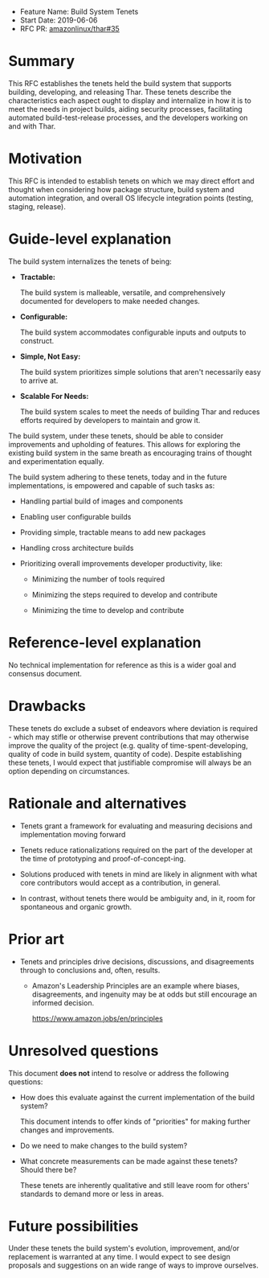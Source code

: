- Feature Name: Build System Tenets
- Start Date: 2019-06-06
- RFC PR: [amazonlinux/thar#35](https://github.com/amazonlinux/thar/pull/35)

# Summary
[summary]: #summary

This RFC establishes the tenets held the build system that supports
building, developing, and releasing Thar. These tenets describe the
characteristics each aspect ought to display and internalize in how it
is to meet the needs in project builds, aiding security processes,
facilitating automated build-test-release processes, and the
developers working on and with Thar.

# Motivation
[motivation]: #motivation

This RFC is intended to establish tenets on which we may direct effort
and thought when considering how package structure, build system and
automation integration, and overall OS lifecycle integration points
(testing, staging, release).

# Guide-level explanation
[guide-level-explanation]: #guide-level-explanation

The build system internalizes the tenets of being:

* **Tractable:**

  The build system is malleable, versatile, and comprehensively
  documented for developers to make needed changes.

* **Configurable:**

  The build system accommodates configurable inputs and outputs to
  construct.

* **Simple, Not Easy:**

  The build system prioritizes simple solutions that aren't
  necessarily easy to arrive at.

* **Scalable For Needs:**

  The build system scales to meet the needs of building Thar and
  reduces efforts required by developers to maintain and grow it.

The build system, under these tenets, should be able to consider
improvements and upholding of features. This allows for exploring the
existing build system in the same breath as encouraging trains of
thought and experimentation equally.

The build system adhering to these tenets, today and in the future
implementations, is empowered and capable of such tasks as:

* Handling partial build of images and components

* Enabling user configurable builds

* Providing simple, tractable means to add new packages

* Handling cross architecture builds

* Prioritizing overall improvements developer productivity, like:

    * Minimizing the number of tools required

    * Minimizing the steps required to develop and contribute

    * Minimizing the time to develop and contribute

# Reference-level explanation
[reference-level-explanation]: #reference-level-explanation

No technical implementation for reference as this is a wider goal and
consensus document.

# Drawbacks
[drawbacks]: #drawbacks

These tenets do exclude a subset of endeavors where deviation is
required - which may stifle or otherwise prevent contributions that
may otherwise improve the quality of the project (e.g. quality of
time-spent-developing, quality of code in build system, quantity of
code). Despite establishing these tenets, I would expect that
justifiable compromise will always be an option depending on
circumstances.

# Rationale and alternatives
[rationale-and-alternatives]: #rationale-and-alternatives

- Tenets grant a framework for evaluating and measuring decisions and
  implementation moving forward

- Tenets reduce rationalizations required on the part of the developer
  at the time of prototyping and proof-of-concept-ing.

- Solutions produced with tenets in mind are likely in alignment with
  what core contributors would accept as a contribution, in general.

- In contrast, without tenets there would be ambiguity and, in it,
  room for spontaneous and organic growth.

# Prior art
[prior-art]: #prior-art

- Tenets and principles drive decisions, discussions, and
  disagreements through to conclusions and, often, results.

  - Amazon's Leadership Principles are an example where biases,
    disagreements, and ingenuity may be at odds but still encourage an
    informed decision.

    https://www.amazon.jobs/en/principles

# Unresolved questions
[unresolved-questions]: #unresolved-questions

This document **does not** intend to resolve or address the following
questions:

- How does this evaluate against the current implementation of the
  build system?

  This document intends to offer kinds of "priorities" for making
  further changes and improvements.

- Do we need to make changes to the build system?

- What concrete measurements can be made against these tenets? Should
  there be?

  These tenets are inherently qualitative and still leave room for
  others' standards to demand more or less in areas.

# Future possibilities
[future-possibilities]: #future-possibilities

Under these tenets the build system's evolution, improvement, and/or
replacement is warranted at any time. I would expect to see design
proposals and suggestions on an wide range of ways to improve
ourselves.
